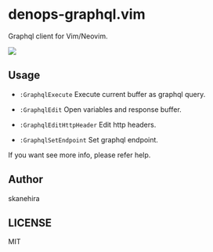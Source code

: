 # denops-graphql.vim
Graphql client for Vim/Neovim.

![](https://i.gyazo.com/154b64ffef319511d951cc624e0cb7db.png)

## Usage

- `:GraphqlExecute`
  Execute current buffer as graphql query.

- `:GraphqlEdit`
  Open variables and response buffer.

- `:GraphqlEditHttpHeader`
  Edit http headers.

- `:GraphqlSetEndpoint`
  Set graphql endpoint.

If you want see more info, please refer help.

## Author
skanehira

## LICENSE
MIT

